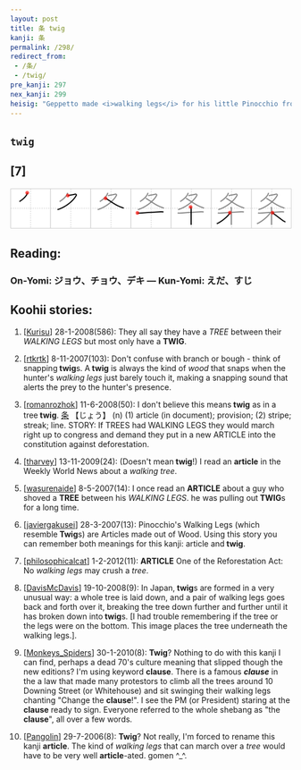 ```yaml
---
layout: post
title: 条 twig
kanji: 条
permalink: /298/
redirect_from:
 - /条/
 - /twig/
pre_kanji: 297
nex_kanji: 299
heisig: "Geppetto made <i>walking legs</i> for his little Pinocchio from two <b>twigs</b> of a <i>tree</i>, giving him a set of &quot;<b>twiggy</b>&quot; shanks."
---
```


## `twig`

## [7]

<div class="stroke"><img src="../images/E69DA1.png" /></div>

## Reading:

### On-Yomi: ジョウ、チョウ、デキ &mdash; Kun-Yomi: えだ、すじ

## Koohii stories:

1) [<a href="http://kanji.koohii.com/profile/Kurisu">Kurisu</a>] 28-1-2008(586): They all say they have a <em>TREE</em> between their <em>WALKING LEGS</em> but most only have a <strong>TWIG</strong>. 

2) [<a href="http://kanji.koohii.com/profile/rtkrtk">rtkrtk</a>] 8-11-2007(103): Don&#039;t confuse with branch or bough - think of snapping<strong> twig</strong>s. A<strong> twig</strong> is always the kind of <em>wood</em> that snaps when the hunter&#039;s <em>walking legs</em> just barely touch it, making a snapping sound that alerts the prey to the hunter&#039;s presence. 

3) [<a href="http://kanji.koohii.com/profile/romanrozhok">romanrozhok</a>] 11-6-2008(50): I don&#039;t believe this means<strong> twig</strong> as in a tree<strong> twig</strong>.   <a href="http://jisho.org/kanji/details/条">条</a>   【じょう】 (n) (1) article (in document); provision; (2) stripe; streak; line. STORY: If TREES had WALKING LEGS they would march right up to congress and demand they put in a new ARTICLE into the constitution against deforestation. 

4) [<a href="http://kanji.koohii.com/profile/tharvey">tharvey</a>] 13-11-2009(24): (Doesn&#039;t mean<strong> twig</strong>!) I read an <strong>article</strong> in the Weekly World News about a <em>walking</em> <em>tree</em>. 

5) [<a href="http://kanji.koohii.com/profile/wasurenaide">wasurenaide</a>] 8-5-2007(14): I once read an <strong>ARTICLE</strong> about a guy who shoved a <strong>TREE</strong> between his <em>WALKING LEGS</em>. he was pulling out<strong> TWIG</strong>s for a long time. 

6) [<a href="http://kanji.koohii.com/profile/javiergakusei">javiergakusei</a>] 28-3-2007(13): Pinocchio&#039;s Walking Legs (which resemble<strong> Twig</strong>s) are Articles made out of Wood. Using this story you can remember both meanings for this kanji: article and<strong> twig</strong>. 

7) [<a href="http://kanji.koohii.com/profile/philosophicalcat">philosophicalcat</a>] 1-2-2012(11): <strong>ARTICLE</strong> One of the Reforestation Act: No <em>walking legs</em> may crush a <em>tree</em>. 

8) [<a href="http://kanji.koohii.com/profile/DavisMcDavis">DavisMcDavis</a>] 19-10-2008(9): In Japan,<strong> twig</strong>s are formed in a very unusual way: a whole tree is laid down, and a pair of walking legs goes back and forth over it, breaking the tree down further and further until it has broken down into<strong> twig</strong>s. [I had trouble remembering if the tree or the legs were on the bottom. This image places the tree underneath the walking legs.]. 

9) [<a href="http://kanji.koohii.com/profile/Monkeys_Spiders">Monkeys_Spiders</a>] 30-1-2010(8): <strong>Twig</strong>? Nothing to do with this kanji I can find, perhaps a dead 70&#039;s culture meaning that slipped though the new editions? I&#039;m using keyword <strong>clause</strong>. There is a famous <em><strong>clause</strong></em> in the a law that made many protestors to climb all the trees around 10 Downing Street (or Whitehouse) and sit swinging their walking legs chanting &quot;Change the <strong>clause</strong>!&quot;. I see the PM (or President) staring at the <strong>clause</strong> ready to sign. Everyone referred to the whole shebang as &quot;the <strong>clause</strong>&quot;, all over a few words. 

10) [<a href="http://kanji.koohii.com/profile/Pangolin">Pangolin</a>] 29-7-2006(8): <strong>Twig</strong>? Not really, I&#039;m forced to rename this kanji <strong>article</strong>. The kind of <em>walking legs</em> that can march over a <em>tree</em> would have to be very well <strong>article</strong>-ated. gomen ^_^. 
